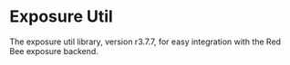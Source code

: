 # Exposure Util

The exposure util library, version r3.7.7, for easy integration with the Red Bee exposure backend.